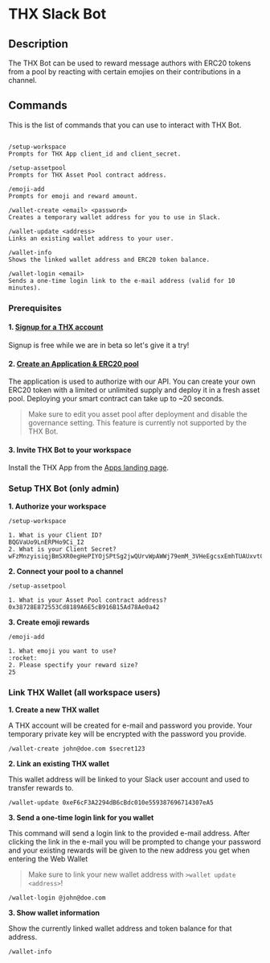 # THX Slack Bot

## Description

The THX Bot can be used to reward message authors with ERC20 tokens from a pool by reacting with certain emojies on their contributions in a channel.

## Commands

This is the list of commands that you can use to interact with THX Bot.

```

/setup-workspace
Prompts for THX App client_id and client_secret.

/setup-assetpool
Prompts for THX Asset Pool contract address.

/emoji-add
Prompts for emoji and reward amount.

/wallet-create <email> <password>
Creates a temporary wallet address for you to use in Slack.

/wallet-update <address>
Links an existing wallet address to your user.

/wallet-info
Shows the linked wallet address and ERC20 token balance.

/wallet-login <email>
Sends a one-time login link to the e-mail address (valid for 10 minutes).
```

### Prerequisites

#### 1. [Signup for a THX account](https://www.thx.network/signup)

Signup is free while we are in beta so let's give it a try!

#### 2. [Create an Application & ERC20 pool](https://dashboard.thx.network)

The application is used to authorize with our API. You can create your own ERC20 token with a limited or unlimited supply and deploy it in a fresh asset pool. Deploying your smart contract can take up to ~20 seconds.

> Make sure to edit you asset pool after deployment and disable the governance setting. This feature is currently not supported by the THX Bot.

#### 3. Invite THX Bot to your workspace

Install the THX App from the [Apps landing page](https://slack.com/apps/A023F6LEGJ2-thx).

### Setup THX Bot (only admin)

**1. Authorize your workspace**

```
/setup-workspace

1. What is your Client ID?
BQGVaUo9LnERPHo9Ci_I2
2. What is your Client Secret?
wFzMnzyisiqjBmSXR0egHePIYOjSPtSg2jwQUrvWpAWWj79emM_3VHeEgcsxEmhTUAUxvtCu59K41FKfIoZyVg
```

**2. Connect your pool to a channel**

```
/setup-assetpool

1. What is your Asset Pool contract address?
0x38728E872553Cd8189A6E5cB916B15Ad78Ae0a42
```

**3. Create emoji rewards**

```
/emoji-add

1. What emoji you want to use?
:rocket:
2. Please spectify your reward size?
25
```

### Link THX Wallet (all workspace users)

**1. Create a new THX wallet**

A THX account will be created for e-mail and password you provide. Your temporary private key will be encrypted with the password you provide.

```
/wallet-create john@doe.com $secret123
```

**2. Link an existing THX wallet**

This wallet address will be linked to your Slack user account and used to transfer rewards to.

```
/wallet-update 0xeF6cF3A2294dB6cBdc010e559387696714307eA5
```

**3. Send a one-time login link for you wallet**

This command will send a login link to the provided e-mail address. After clicking the link in the e-mail you will be prompted to change your password and your existing rewards will be given to the new address you get when entering the Web Wallet

> Make sure to link your new wallet address with `>wallet update <address>`!

```
/wallet-login @john@doe.com
```

**3. Show wallet information**

Show the currently linked wallet address and token balance for that address.

```
/wallet-info
```

